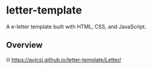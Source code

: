 # letter-template

A  e-letter template built with HTML, CSS, and JavaScript.

## Overview 
⛓️ https://avicsl.github.io/letter-template/Letter/
